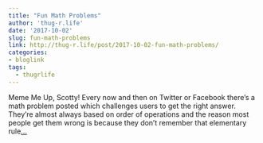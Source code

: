 ```yaml
---
title: "Fun Math Problems"
author: 'thug-r.life'
date: '2017-10-02'
slug: fun-math-problems
link: http://thug-r.life/post/2017-10-02-fun-math-problems/
categories:
- bloglink
tags:
  - thugrlife
---
```


Meme Me Up, Scotty! Every now and then on Twitter or Facebook there’s a math problem posted which challenges users to get the right answer. They’re almost always based on order of operations and the reason most people get them wrong is because they don’t remember that elementary rule[... <i class="fas fa-external-link-alt"></i>](http://thug-r.life/post/2017-10-02-fun-math-problems/)

